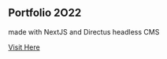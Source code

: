 ## Portfolio 2O22

made with NextJS and Directus headless CMS

[Visit Here](https://www.darioworld.com)
